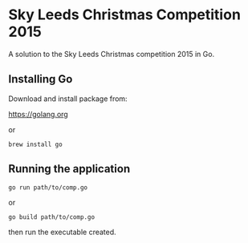 # Sky Leeds Christmas Competition 2015
A solution to the Sky Leeds Christmas competition 2015 in Go.

## Installing Go

Download and install package from:

https://golang.org

or

```
brew install go
```

## Running the application

```
go run path/to/comp.go
```

or

```
go build path/to/comp.go
```

then run the executable created.
